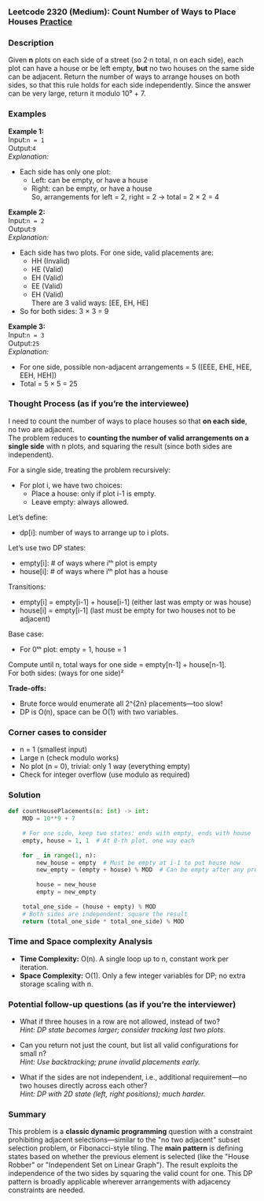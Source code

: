 ### Leetcode 2320 (Medium): Count Number of Ways to Place Houses [Practice](https://leetcode.com/problems/count-number-of-ways-to-place-houses)

### Description  
Given **n** plots on each side of a street (so 2·n total, n on each side), each plot can have a house or be left empty, **but** no two houses on the same side can be adjacent. Return the number of ways to arrange houses on both sides, so that this rule holds for each side independently. Since the answer can be very large, return it modulo 10⁹ + 7.

### Examples  

**Example 1:**  
Input:`n = 1`  
Output:`4`  
*Explanation:*  
- Each side has only one plot:  
    - Left: can be empty, or have a house  
    - Right: can be empty, or have a house  
  So, arrangements for left = 2, right = 2 → total = 2 × 2 = 4

**Example 2:**  
Input:`n = 2`  
Output:`9`  
*Explanation:*  
- Each side has two plots. For one side, valid placements are:  
  - HH (Invalid)  
  - HE (Valid)  
  - EH (Valid)  
  - EE (Valid)  
  - EH (Valid)  
  There are 3 valid ways: [EE, EH, HE]  
- So for both sides: 3 × 3 = 9

**Example 3:**  
Input:`n = 3`  
Output:`25`  
*Explanation:*  
- For one side, possible non-adjacent arrangements = 5 ([EEE, EHE, HEE, EEH, HEH])  
- Total = 5 × 5 = 25

### Thought Process (as if you’re the interviewee)  
I need to count the number of ways to place houses so that **on each side**, no two are adjacent.  
The problem reduces to **counting the number of valid arrangements on a single side** with n plots, and squaring the result (since both sides are independent).

For a single side, treating the problem recursively:
- For plot i, we have two choices:
  - Place a house: only if plot i-1 is empty.
  - Leave empty: always allowed.

Let’s define:
- dp[i]: number of ways to arrange up to i plots.

Let’s use two DP states:
- empty[i]: # of ways where iᵗʰ plot is empty
- house[i]: # of ways where iᵗʰ plot has a house

Transitions:
- empty[i] = empty[i-1] + house[i-1] (either last was empty or was house)
- house[i] = empty[i-1] (last must be empty for two houses not to be adjacent)

Base case:  
- For 0ᵗʰ plot: empty = 1, house = 1

Compute until n, total ways for one side = empty[n-1] + house[n-1].  
For both sides: (ways for one side)²

**Trade-offs:**  
- Brute force would enumerate all 2^{2n} placements—too slow!
- DP is O(n), space can be O(1) with two variables.

### Corner cases to consider  
- n = 1 (smallest input)
- Large n (check modulo works)
- No plot (n = 0), trivial: only 1 way (everything empty)
- Check for integer overflow (use modulo as required)

### Solution

```python
def countHousePlacements(n: int) -> int:
    MOD = 10**9 + 7
    
    # For one side, keep two states: ends with empty, ends with house
    empty, house = 1, 1  # At 0-th plot, one way each
    
    for _ in range(1, n):
        new_house = empty  # Must be empty at i-1 to put house now
        new_empty = (empty + house) % MOD  # Can be empty after any prev
        
        house = new_house
        empty = new_empty
    
    total_one_side = (house + empty) % MOD
    # Both sides are independent: square the result
    return (total_one_side * total_one_side) % MOD
```

### Time and Space complexity Analysis  

- **Time Complexity:** O(n). A single loop up to n, constant work per iteration.
- **Space Complexity:** O(1). Only a few integer variables for DP; no extra storage scaling with n.

### Potential follow-up questions (as if you’re the interviewer)  

- What if three houses in a row are not allowed, instead of two?  
  *Hint: DP state becomes larger; consider tracking last two plots.*

- Can you return not just the count, but list all valid configurations for small n?  
  *Hint: Use backtracking; prune invalid placements early.*

- What if the sides are not independent, i.e., additional requirement—no two houses directly across each other?  
  *Hint: DP with 2D state (left, right positions); much harder.*

### Summary
This problem is a **classic dynamic programming** question with a constraint prohibiting adjacent selections—similar to the "no two adjacent" subset selection problem, or Fibonacci-style tiling. The **main pattern** is defining states based on whether the previous element is selected (like the "House Robber" or "Independent Set on Linear Graph"). The result exploits the independence of the two sides by squaring the valid count for one. This DP pattern is broadly applicable wherever arrangements with adjacency constraints are needed.